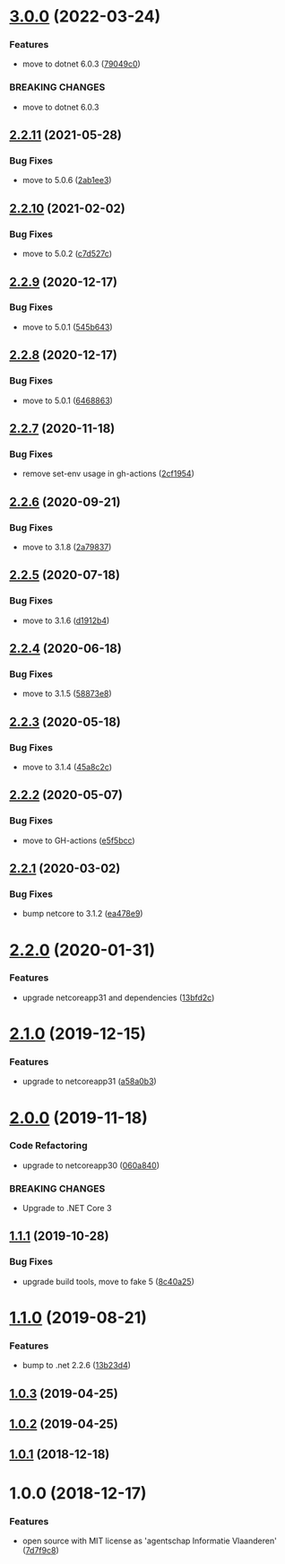 # [3.0.0](https://github.com/informatievlaanderen/guid-header-modelbinding/compare/v2.2.11...v3.0.0) (2022-03-24)


### Features

* move to dotnet 6.0.3 ([79049c0](https://github.com/informatievlaanderen/guid-header-modelbinding/commit/79049c07ff66d2f919fe36bbb48c22ad2eb370e4))


### BREAKING CHANGES

* move to dotnet 6.0.3

## [2.2.11](https://github.com/informatievlaanderen/guid-header-modelbinding/compare/v2.2.10...v2.2.11) (2021-05-28)


### Bug Fixes

* move to 5.0.6 ([2ab1ee3](https://github.com/informatievlaanderen/guid-header-modelbinding/commit/2ab1ee3b9561f19980735ee84870fd2d68f9fe7d))

## [2.2.10](https://github.com/informatievlaanderen/guid-header-modelbinding/compare/v2.2.9...v2.2.10) (2021-02-02)


### Bug Fixes

* move to 5.0.2 ([c7d527c](https://github.com/informatievlaanderen/guid-header-modelbinding/commit/c7d527c8bed0280f32a3047d236c14e76fa95b88))

## [2.2.9](https://github.com/informatievlaanderen/guid-header-modelbinding/compare/v2.2.8...v2.2.9) (2020-12-17)


### Bug Fixes

* move to 5.0.1 ([545b643](https://github.com/informatievlaanderen/guid-header-modelbinding/commit/545b6435eee21fefea9a501601c0e6474e7ae260))

## [2.2.8](https://github.com/informatievlaanderen/guid-header-modelbinding/compare/v2.2.7...v2.2.8) (2020-12-17)


### Bug Fixes

* move to 5.0.1 ([6468863](https://github.com/informatievlaanderen/guid-header-modelbinding/commit/64688630f184fc91c51cb6e8f9b421d98c0f5967))

## [2.2.7](https://github.com/informatievlaanderen/guid-header-modelbinding/compare/v2.2.6...v2.2.7) (2020-11-18)


### Bug Fixes

* remove set-env usage in gh-actions ([2cf1954](https://github.com/informatievlaanderen/guid-header-modelbinding/commit/2cf195497c16fe16888401e56550c5ccde0c9786))

## [2.2.6](https://github.com/informatievlaanderen/guid-header-modelbinding/compare/v2.2.5...v2.2.6) (2020-09-21)


### Bug Fixes

* move to 3.1.8 ([2a79837](https://github.com/informatievlaanderen/guid-header-modelbinding/commit/2a79837b07ca2cc07dda7696cb2e4ba24818e7d0))

## [2.2.5](https://github.com/informatievlaanderen/guid-header-modelbinding/compare/v2.2.4...v2.2.5) (2020-07-18)


### Bug Fixes

* move to 3.1.6 ([d1912b4](https://github.com/informatievlaanderen/guid-header-modelbinding/commit/d1912b45a959fe02e3797e4c7f37c17e980c9a90))

## [2.2.4](https://github.com/informatievlaanderen/guid-header-modelbinding/compare/v2.2.3...v2.2.4) (2020-06-18)


### Bug Fixes

* move to 3.1.5 ([58873e8](https://github.com/informatievlaanderen/guid-header-modelbinding/commit/58873e86a012293012c3ecfa074711bc1d8fe427))

## [2.2.3](https://github.com/informatievlaanderen/guid-header-modelbinding/compare/v2.2.2...v2.2.3) (2020-05-18)


### Bug Fixes

* move to 3.1.4 ([45a8c2c](https://github.com/informatievlaanderen/guid-header-modelbinding/commit/45a8c2c26f044d19a136d90a3dda44bea107a011))

## [2.2.2](https://github.com/informatievlaanderen/guid-header-modelbinding/compare/v2.2.1...v2.2.2) (2020-05-07)


### Bug Fixes

* move to GH-actions ([e5f5bcc](https://github.com/informatievlaanderen/guid-header-modelbinding/commit/e5f5bcccb7f9e22c267ac0b1d570091d7839d3ab))

## [2.2.1](https://github.com/informatievlaanderen/guid-header-modelbinding/compare/v2.2.0...v2.2.1) (2020-03-02)


### Bug Fixes

* bump netcore to 3.1.2 ([ea478e9](https://github.com/informatievlaanderen/guid-header-modelbinding/commit/ea478e920bf9009f497f61458c4254c0e5021031))

# [2.2.0](https://github.com/informatievlaanderen/guid-header-modelbinding/compare/v2.1.0...v2.2.0) (2020-01-31)


### Features

* upgrade netcoreapp31 and dependencies ([13bfd2c](https://github.com/informatievlaanderen/guid-header-modelbinding/commit/13bfd2cce98539270088a2bedd1fb6fb3a652b4e))

# [2.1.0](https://github.com/informatievlaanderen/guid-header-modelbinding/compare/v2.0.0...v2.1.0) (2019-12-15)


### Features

* upgrade to netcoreapp31 ([a58a0b3](https://github.com/informatievlaanderen/guid-header-modelbinding/commit/a58a0b3c34808844635bd0e07ac174bdff1ee998))

# [2.0.0](https://github.com/informatievlaanderen/guid-header-modelbinding/compare/v1.1.1...v2.0.0) (2019-11-18)


### Code Refactoring

* upgrade to netcoreapp30 ([060a840](https://github.com/informatievlaanderen/guid-header-modelbinding/commit/060a840))


### BREAKING CHANGES

* Upgrade to .NET Core 3

## [1.1.1](https://github.com/informatievlaanderen/guid-header-modelbinding/compare/v1.1.0...v1.1.1) (2019-10-28)


### Bug Fixes

* upgrade build tools, move to fake 5 ([8c40a25](https://github.com/informatievlaanderen/guid-header-modelbinding/commit/8c40a25))

# [1.1.0](https://github.com/informatievlaanderen/guid-header-modelbinding/compare/v1.0.3...v1.1.0) (2019-08-21)


### Features

* bump to .net 2.2.6 ([13b23d4](https://github.com/informatievlaanderen/guid-header-modelbinding/commit/13b23d4))

## [1.0.3](https://github.com/informatievlaanderen/guid-header-modelbinding/compare/v1.0.2...v1.0.3) (2019-04-25)

## [1.0.2](https://github.com/informatievlaanderen/guid-header-modelbinding/compare/v1.0.1...v1.0.2) (2019-04-25)

## [1.0.1](https://github.com/informatievlaanderen/guid-header-modelbinding/compare/v1.0.0...v1.0.1) (2018-12-18)

# 1.0.0 (2018-12-17)


### Features

* open source with MIT license as 'agentschap Informatie Vlaanderen' ([7d7f9c8](https://github.com/informatievlaanderen/guid-header-modelbinding/commit/7d7f9c8))
